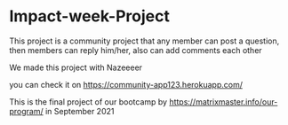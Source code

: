 # Impact-week-Project
This project is a community project that any member can post a question, then members can reply him/her,  also can add comments each other

We made this project with Nazeeeer

you can check it on https://community-app123.herokuapp.com/

This is the final project of our bootcamp by https://matrixmaster.info/our-program/ in September 2021